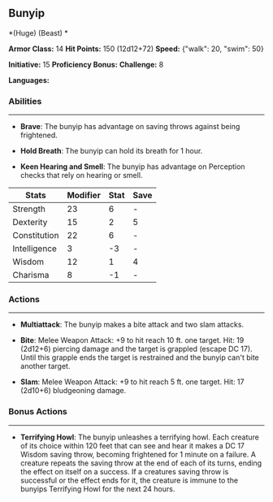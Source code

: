 ## Bunyip
*(Huge) (Beast) *

**Armor Class:** 14
**Hit Points:** 150 (12d12+72)
**Speed:** {"walk": 20, "swim": 50}

**Initiative:** 15
**Proficiency Bonus:**
**Challenge:** 8

**Languages:** 

### Abilities
 --- 
- **Brave**: The bunyip has advantage on saving throws against being frightened.

- **Hold Breath**: The bunyip can hold its breath for 1 hour.

- **Keen Hearing and Smell**: The bunyip has advantage on Perception checks that rely on hearing or smell.



| Stats | Modifier | Stat | Save
| ---- | ---- | ---- | ---- |
| Strength | 23 | 6 | - |
| Dexterity | 15 | 2 | 5 |
| Constitution | 22 | 6 | - |
| Intelligence | 3 | -3 | - |
| Wisdom | 12 | 1 | 4 |
| Charisma | 8 | -1 | - |

### Actions
 --- 
- **Multiattack**: The bunyip makes a bite attack and two slam attacks.

- **Bite**: Melee Weapon Attack: +9 to hit  reach 10 ft.  one target. Hit: 19 (2d12+6) piercing damage  and the target is grappled (escape DC 17). Until this grapple ends  the target is restrained  and the bunyip can't bite another target.

- **Slam**: Melee Weapon Attack: +9 to hit  reach 5 ft.  one target. Hit: 17 (2d10+6) bludgeoning damage.

### Bonus Actions
 --- 
- **Terrifying Howl**: The bunyip unleashes a terrifying howl. Each creature of its choice within 120 feet that can see and hear it makes a DC 17 Wisdom saving throw, becoming frightened for 1 minute on a failure. A creature repeats the saving throw at the end of each of its turns, ending the effect on itself on a success. If a creatures saving throw is successful or the effect ends for it, the creature is immune to the bunyips Terrifying Howl for the next 24 hours.

